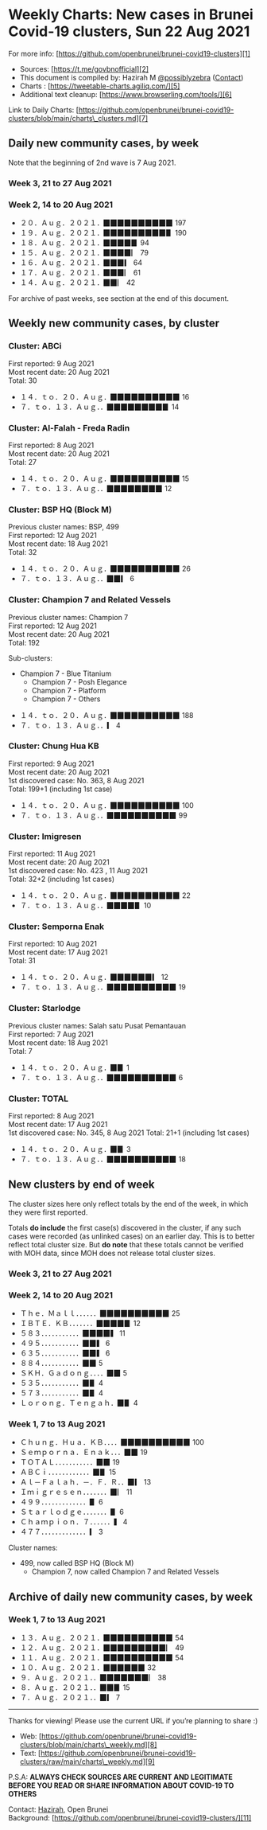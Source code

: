 
# Weekly Charts: New cases in Brunei Covid-19 clusters, Sun 22 Aug 2021

For more info: [https://github.com/openbrunei/brunei-covid19-clusters][1]

* Sources: [https://t.me/govbnofficial][2]
* This document is compiled by: Hazirah M [@possiblyzebra][3] ([Contact][4])
* Charts : [https://tweetable-charts.agiliq.com/][5]
* Additional text cleanup: [https://www.browserling.com/tools/][6]

Link to Daily Charts: [https://github.com/openbrunei/brunei-covid19-clusters/blob/main/charts\_clusters.md][7]

## Daily new community cases, by week

Note that the beginning of 2nd wave is 7 Aug 2021.

### Week 3, 21 to 27 Aug 2021

### Week 2, 14 to 20 Aug 2021

- ２０．Ａｕｇ．２０２１．▉▉▉▉▉▉▉▉▉▉ 197
- １９．Ａｕｇ．２０２１．▉▉▉▉▉▉▉▉▉▋ 190
- １８．Ａｕｇ．２０２１．▉▉▉▉▊ 94
- １５．Ａｕｇ．２０２１．▉▉▉▉▏ 79
- １６．Ａｕｇ．２０２１．▉▉▉▎ 64
- １７．Ａｕｇ．２０２１．▉▉▉▏ 61
- １４．Ａｕｇ．２０２１．▉▉▏ 42

For archive of past weeks, see section at the end of this document.

## Weekly new community cases, by cluster

### Cluster: ABCi
First reported: 9 Aug 2021  
Most recent date: 20 Aug 2021  
Total: 30  

- １４．ｔｏ．２０．Ａｕｇ．▉▉▉▉▉▉▉▉▉▉ 16
- ７．ｔｏ．１３．Ａｕｇ．．▉▉▉▉▉▉▉▉▊ 14

### Cluster: Al-Falah - Freda Radin
First reported: 8 Aug 2021  
Most recent date: 20 Aug 2021  
Total: 27  

- １４．ｔｏ．２０．Ａｕｇ．▉▉▉▉▉▉▉▉▉▉ 15
- ７．ｔｏ．１３．Ａｕｇ．．▉▉▉▉▉▉▉▉ 12

### Cluster: BSP HQ (Block M)
Previous cluster names: BSP, 499  
First reported: 12 Aug 2021  
Most recent date: 18 Aug 2021  
Total: 32  

- １４．ｔｏ．２０．Ａｕｇ．▉▉▉▉▉▉▉▉▉▉ 26
- ７．ｔｏ．１３．Ａｕｇ．．▉▉▎ 6

### Cluster: Champion 7 and Related Vessels
Previous cluster names: Champion 7  
First reported: 12 Aug 2021  
Most recent date: 20 Aug 2021  
Total: 192  

Sub-clusters:
* Champion 7 - Blue Titanium
	* Champion 7 - Posh Elegance
	* Champion 7 - Platform
	* Champion 7 - Others

- １４．ｔｏ．２０．Ａｕｇ．▉▉▉▉▉▉▉▉▉▉ 188
- ７．ｔｏ．１３．Ａｕｇ．．▎ 4

### Cluster: Chung Hua KB
First reported: 9 Aug 2021  
Most recent date: 20 Aug 2021  
1st discovered case: No. 363, 8 Aug 2021  
Total: 199+1 (including 1st case)  

- １４．ｔｏ．２０．Ａｕｇ．▉▉▉▉▉▉▉▉▉▉ 100
- ７．ｔｏ．１３．Ａｕｇ．．▉▉▉▉▉▉▉▉▉▉ 99

### Cluster: Imigresen
First reported: 11 Aug 2021  
Most recent date: 20 Aug 2021  
1st discovered case: No. 423 , 11 Aug 2021  
Total: 32+2 (including 1st cases)  

- １４．ｔｏ．２０．Ａｕｇ．▉▉▉▉▉▉▉▉▉▉ 22
- ７．ｔｏ．１３．Ａｕｇ．．▉▉▉▉▋ 10

### Cluster: Semporna Enak
First reported: 10 Aug 2021  
Most recent date: 17 Aug 2021  
Total: 31  

- １４．ｔｏ．２０．Ａｕｇ．▉▉▉▉▉▉▎ 12
- ７．ｔｏ．１３．Ａｕｇ．．▉▉▉▉▉▉▉▉▉▉ 19

### Cluster: Starlodge
Previous cluster names: Salah satu Pusat Pemantauan  
First reported: 7 Aug 2021  
Most recent date: 18 Aug 2021  
Total: 7  

- １４．ｔｏ．２０．Ａｕｇ．▉▊ 1
- ７．ｔｏ．１３．Ａｕｇ．．▉▉▉▉▉▉▉▉▉▉ 6

### Cluster: TOTAL
First reported: 8 Aug 2021  
Most recent date: 17 Aug 2021  
1st discovered case: No. 345, 8 Aug 2021
Total: 21+1 (including 1st cases)

- １４．ｔｏ．２０．Ａｕｇ．▉▊ 3
- ７．ｔｏ．１３．Ａｕｇ．．▉▉▉▉▉▉▉▉▉▉ 18

## New clusters by end of week

The cluster sizes here only reflect totals by the end of the week, in which they were first reported.

Totals **do include** the first case(s) discovered in the cluster, if any such cases were recorded (as unlinked cases) on an earlier day. This is to better reflect total cluster size. But **do note** that these totals cannot be verified with MOH data, since MOH does not release total cluster sizes.

### Week 3, 21 to 27 Aug 2021

### Week 2, 14 to 20 Aug 2021

- Ｔｈｅ．Ｍａｌｌ．．．．．．▉▉▉▉▉▉▉▉▉▉ 25
- ＩＢＴＥ．ＫＢ．．．．．．．▉▉▉▉▊ 12
- ５８３．．．．．．．．．．．▉▉▉▉▍ 11
- ４９５．．．．．．．．．．．▉▉▍ 6
- ６３５．．．．．．．．．．．▉▉▍ 6
- ８８４．．．．．．．．．．．▉▉ 5
- ＳＫＨ．Ｇａｄｏｎｇ．．．．▉▉ 5
- ５３５．．．．．．．．．．．▉▋ 4
- ５７３．．．．．．．．．．．▉▋ 4
- Ｌｏｒｏｎｇ．Ｔｅｎｇａｈ．▉▋ 4

### Week 1, 7 to 13 Aug 2021

- Ｃｈｕｎｇ．Ｈｕａ．ＫＢ．．．．▉▉▉▉▉▉▉▉▉▉ 100
- Ｓｅｍｐｏｒｎａ．Ｅｎａｋ．．．▉▉ 19
- ＴＯＴＡＬ．．．．．．．．．．．▉▉ 19
- ＡＢＣｉ．．．．．．．．．．．．▉▋ 15
- Ａｌ－Ｆａｌａｈ．－．Ｆ．Ｒ．．▉▎ 13
- Ｉｍｉｇｒｅｓｅｎ．．．．．．．▉▏ 11
- ４９９．．．．．．．．．．．．．▋ 6
- Ｓｔａｒｌｏｄｇｅ．．．．．．．▋ 6
- Ｃｈａｍｐｉｏｎ．７．．．．．．▍ 4
- ４７７．．．．．．．．．．．．．▎ 3

Cluster names:
- 499, now called BSP HQ (Block M)
	- Champion 7, now called Champion 7 and Related Vessels

## Archive of daily new community cases, by week

### Week 1, 7 to 13 Aug 2021

- １３．Ａｕｇ．２０２１．▉▉▉▉▉▉▉▉▉▉ 54
- １２．Ａｕｇ．２０２１．▉▉▉▉▉▉▉▉▉▏ 49
- １１．Ａｕｇ．２０２１．▉▉▉▉▉▉▉▉▉▉ 54
- １０．Ａｕｇ．２０２１．▉▉▉▉▉▉ 32
- ９．Ａｕｇ．２０２１．．▉▉▉▉▉▉▉▏ 38
- ８．Ａｕｇ．２０２１．．▉▉▊ 15
- ７．Ａｕｇ．２０２１．．▉▎ 7

---- 

Thanks for viewing! Please use the current URL if you’re planning to share :)

* Web: [https://github.com/openbrunei/brunei-covid19-clusters/blob/main/charts\_weekly.md][8]
* Text: [https://github.com/openbrunei/brunei-covid19-clusters/raw/main/charts\_weekly.md][9]

P.S.A: **ALWAYS CHECK SOURCES ARE CURRENT AND LEGITIMATE BEFORE YOU READ OR SHARE INFORMATION ABOUT COVID-19 TO OTHERS**

Contact: [Hazirah][10], Open Brunei  
Background: [https://github.com/openbrunei/brunei-covid19-clusters/][11]

[1]:	https://github.com/openbrunei/brunei-covid19-clusters
[2]:	[https://t.me/govbnofficial]
[3]:	https://twitter.com/possiblyzebra
[4]:	https://possiblyzebra.notion.site/Contact-Me-e88daff714834f3a9fac11413ed48b6
[5]:	https://tweetable-charts.agiliq.com/
[6]:	https://www.browserling.com/tools/
[7]:	https://github.com/openbrunei/brunei-covid19-clusters/blob/main/charts_clusters.md
[8]:	https://github.com/openbrunei/brunei-covid19-clusters/blob/main/charts_weekly.md
[9]:	https://github.com/openbrunei/brunei-covid19-clusters/raw/main/charts_weekly.md
[10]:	https://possiblyzebra.notion.site/Contact-Me-e88daff714834f3a9fac11413ed48b6
[11]:	https://github.com/openbrunei/brunei-covid19-clusters/